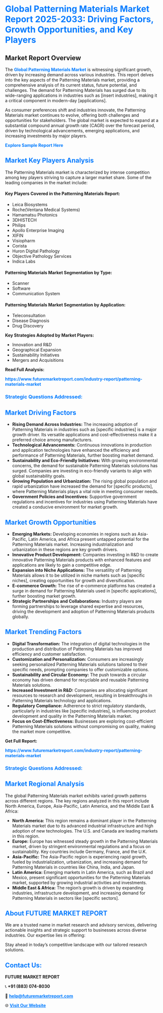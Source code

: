 <h1 style="color: #007BFF;">Global Patterning Materials Market Report 2025-2033: Driving Factors, Growth Opportunities, and Key Players</h1>

<section id="overview">
<h2>Market Report Overview</h2>
<p>The <a href="https://www.futuremarketreport.com/industry-report/patterning-materials-market" style="color: #007BFF; text-decoration: none;"><strong>Global Patterning Materials Market</strong></a> is witnessing significant growth, driven by increasing demand across various industries. This report delves into the key aspects of the Patterning Materials market, providing a comprehensive analysis of its current status, future potential, and challenges. The demand for Patterning Materials has surged due to its wide-ranging applications in industries such as [insert industries], making it a critical component in modern-day [applications].</p>
<p>As consumer preferences shift and industries innovate, the Patterning Materials market continues to evolve, offering both challenges and opportunities for stakeholders. The global market is expected to expand at a substantial compound annual growth rate (CAGR) over the forecast period, driven by technological advancements, emerging applications, and increasing investments by major players.</p>
</section>

<section id="overview">
<p><a href="https://www.futuremarketreport.com/request-sample/reportId=35371" style="color: #007BFF; text-decoration: none;"><strong>Explore Sample Report Here</strong></a></p>
</section>

<section id="key-players">
<h2 style="color: #007BFF;">Market Key Players Analysis</h2>
<p>The Patterning Materials market is characterized by intense competition among key players striving to capture a larger market share. Some of the leading companies in the market include:</p>
<h4>Key Players Covered in the Patterning Materials Report:</h4>
<ul><li>Leica Biosystems</li><li>Roche(Ventana Medical Systems)</li><li>Hamamatsu Photonics</li><li>3DHISTECH</li><li>Philips</li><li>Apollo Enterprise Imaging</li><li>XIFIN</li><li>Visiopharm</li><li>Corista</li><li>Huron Digital Pathology</li><li>Objective Pathology Services</li><li>Indica Labs</li></ul>
<h4>Patterning Materials Market Segmentation by Type:</h4>
<ul><li>Scanner</li><li>Software</li><li>Communication System</li></ul>

<h4>Patterning Materials Market Segmentation by Application:</h4>
<ul><li>Teleconsultation</li><li>Disease Diagnosis</li><li>Drug Discovery</li></ul>
<p><strong>Key Strategies Adopted by Market Players:</strong></p>
<ul>
<li>Innovation and R&D</li>
<li>Geographical Expansion</li>
<li>Sustainability Initiatives</li>
<li>Mergers and Acquisitions</li>
</ul>
</section>

<section>
<p><strong>Read Full Analysis: </strong></p><a href="https://www.futuremarketreport.com/industry-report/patterning-materials-market" style="color: #007BFF; text-decoration: none;"><strong>https://www.futuremarketreport.com/industry-report/patterning-materials-market</strong></a>
<h3 style="color: #007BFF;">Strategic Questions Addressed:</h3>
</section>

<section id="driving-factors">
<h2 style="color: #007BFF;">Market Driving Factors</h2>
<ul>
<li><strong>Rising Demand Across Industries:</strong> The increasing adoption of Patterning Materials in industries such as [specific industries] is a major growth driver. Its versatile applications and cost-effectiveness make it a preferred choice among manufacturers.</li>
<li><strong>Technological Advancements:</strong> Continuous innovations in production and application technologies have enhanced the efficiency and performance of Patterning Materials, further boosting market demand.</li>
<li><strong>Sustainability and Eco-Friendly Initiatives:</strong> With growing environmental concerns, the demand for sustainable Patterning Materials solutions has surged. Companies are investing in eco-friendly variants to align with global sustainability goals.</li>
<li><strong>Growing Population and Urbanization:</strong> The rising global population and rapid urbanization have increased the demand for [specific products], where Patterning Materials plays a vital role in meeting consumer needs.</li>
<li><strong>Government Policies and Incentives:</strong> Supportive government regulations and incentives for industries using Patterning Materials have created a conducive environment for market growth.</li>
</ul>
</section>

<section id="growth-opportunities">
<h2 style="color: #007BFF;">Market Growth Opportunities</h2>
<ul>
<li><strong>Emerging Markets:</strong> Developing economies in regions such as Asia-Pacific, Latin America, and Africa present untapped potential for the Patterning Materials market. Increasing industrialization and urbanization in these regions are key growth drivers.</li>
<li><strong>Innovative Product Development:</strong> Companies investing in R&D to create innovative Patterning Materials products with enhanced features and applications are likely to gain a competitive edge.</li>
<li><strong>Expansion into Niche Applications:</strong> The versatility of Patterning Materials allows it to be utilized in niche markets such as [specific niches], creating opportunities for growth and diversification.</li>
<li><strong>E-commerce Growth:</strong> The rise of e-commerce platforms has created a surge in demand for Patterning Materials used in [specific applications], further boosting market growth.</li>
<li><strong>Strategic Partnerships and Collaborations:</strong> Industry players are forming partnerships to leverage shared expertise and resources, driving the development and adoption of Patterning Materials products globally.</li>
</ul>
</section>

<section id="trending-factors">
<h2 style="color: #007BFF;">Market Trending Factors</h2>
<ul>
<li><strong>Digital Transformation:</strong> The integration of digital technologies in the production and distribution of Patterning Materials has improved efficiency and customer satisfaction.</li>
<li><strong>Customization and Personalization:</strong> Consumers are increasingly seeking personalized Patterning Materials solutions tailored to their specific needs, prompting companies to offer customizable options.</li>
<li><strong>Sustainability and Circular Economy:</strong> The push towards a circular economy has driven demand for recyclable and reusable Patterning Materials solutions.</li>
<li><strong>Increased Investment in R&D:</strong> Companies are allocating significant resources to research and development, resulting in breakthroughs in Patterning Materials technology and applications.</li>
<li><strong>Regulatory Compliance:</strong> Adherence to strict regulatory standards, particularly in industries like [specific industries], is influencing product development and quality in the Patterning Materials market.</li>
<li><strong>Focus on Cost-Effectiveness:</strong> Businesses are exploring cost-efficient Patterning Materials solutions without compromising on quality, making the market more competitive.</li>
</ul>
</section>

<section>
<p><strong>Get Full Report: </strong></p><a href="https://www.futuremarketreport.com/industry-report/patterning-materials-market" style="color: #007BFF; text-decoration: none;"><strong>https://www.futuremarketreport.com/industry-report/patterning-materials-market</strong></a>
<h3 style="color: #007BFF;">Strategic Questions Addressed:</h3>
</section>


<section id="regional-analysis">
<h2 style="color: #007BFF;">Market Regional Analysis</h2>
<p>The global Patterning Materials market exhibits varied growth patterns across different regions. The key regions analyzed in this report include North America, Europe, Asia-Pacific, Latin America, and the Middle East & Africa:</p>
<ul>
<li><strong>North America:</strong> This region remains a dominant player in the Patterning Materials market due to its advanced industrial infrastructure and high adoption of new technologies. The U.S. and Canada are leading markets in this region.</li>
<li><strong>Europe:</strong> Europe has witnessed steady growth in the Patterning Materials market, driven by stringent environmental regulations and a focus on sustainability. Key countries include Germany, France, and the U.K.</li>
<li><strong>Asia-Pacific:</strong> The Asia-Pacific region is experiencing rapid growth, fueled by industrialization, urbanization, and increasing demand for Patterning Materials in countries like China, India, and Japan.</li>
<li><strong>Latin America:</strong> Emerging markets in Latin America, such as Brazil and Mexico, present significant opportunities for the Patterning Materials market, supported by growing industrial activities and investments.</li>
<li><strong>Middle East & Africa:</strong> The region’s growth is driven by expanding industries, infrastructure development, and increasing demand for Patterning Materials in sectors like [specific sectors].</li>
</ul>
</section>

<footer>
<h2 style="color: #007BFF;">About FUTURE MARKET REPORT</h2>
<p>We are a trusted name in market research and advisory services, delivering actionable insights and strategic support to businesses across diverse industries. Our expertise lies in offering:</p>

<p>Stay ahead in today’s competitive landscape with our tailored research solutions.</p>

<h2 style="color: #007BFF;">Contact Us:</h2>
<p><strong>FUTURE MARKET REPORT</strong></p>
<p>📞 <strong>+91 (883) 074-8030</strong></p>
<p>📧 <strong><a href="mailto:help@futuremarketreport.com" style="color: #007BFF;">help@futuremarketreport.com</a></strong></p>
<p>🌐 <strong><a href="https://www.futuremarketreport.com/" style="color: #007BFF;">Visit Our Website</a></strong></p>
</footer>